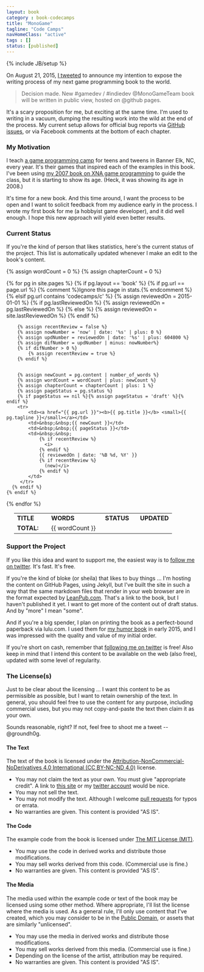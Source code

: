 ```yaml
---
layout: book
category : book-codecamps
title: "MonoGame"
tagline: "Code Camps"
navHomeClass: "active"
tags : []
status: [published]
---
```

{% include JB/setup %}

On August 21, 2015, [I tweeted](https://twitter.com/groundh0g/status/634589308335210497) to announce my intention to expose the writing process of my next game programming book to the world.

> Decision made. New #gamedev / #indiedev @MonoGameTeam book will be written in public view, hosted on @github pages.

It's a scary proposition for me, but exciting at the same time. I'm used to writing in a vacuum, dumping the resulting work into the wild at the end of the process. My current setup allows for official bug reports via [GitHub issues](https://github.com/groundh0g/codecamps-book/issues), or via Facebook comments at the bottom of each chapter.

### My Motivation

I teach [a game programming camp](http://localhost:4000/camps/index.html) for teens and tweens in Banner Elk, NC, every year. It's their games that inspired each of the examples in this book. I've been using [my 2007 book on XNA game programming](http://amzn.to/1JuxvD8) to guide the class, but it is starting to show its age. (Heck, it was showing its age in 2008.)

It's time for a new book. And this time around, I want the process to be open and I want to solicit feedback from my audience early in the process. I wrote my first book for me (a hobbyist game developer), and it did well enough. I hope this new approach will yield even better results.

### Current Status

If you're the kind of person that likes statistics, here's the current status of the project. This list is automatically updated whenever I make an edit to the book's content.

{% assign wordCount = 0 %}
{% assign chapterCount = 0 %}

<p><table border="0" cellpadding="0" cellspacing="0" style="margin-left:20px;">
<tr><td><b>TITLE</b></td><td>&nbsp;&nbsp;<b>WORDS</b></td><td>&nbsp;&nbsp;<b>STATUS</b></td><td>&nbsp;&nbsp; <b>UPDATED</b></td></tr>
{% for pg in site.pages %}
    {% if pg.layout == 'book' %}
      {% if pg.url == page.url %}
        {% comment %}Ignore this page in stats.{% endcomment %}
      {% elsif pg.url contains 'codecamps/c' %}
        {% assign reviewedOn = 2015-01-01 %}
        {% if pg.lastReviewedOn %}
          {% assign reviewedOn = pg.lastReviewedOn %}
        {% else %}
          {% assign reviewedOn = site.lastReviewedOn %}
        {% endif %}
        
        {% assign recentReview = false %}
        {% assign nowNumber = 'now' | date: '%s' | plus: 0 %}
        {% assign updNumber = reviewedOn | date: '%s' | plus: 604800 %}
        {% assign difNumber = updNumber | minus: nowNumber%}
        {% if difNumber > 0 %}
            {% assign recentReview = true %}
        {% endif %}
        

        {% assign newCount = pg.content | number_of_words %}
        {% assign wordCount = wordCount | plus: newCount %}
        {% assign chapterCount = chapterCount | plus: 1 %}
        {% assign pageStatus = pg.status %}
        {% if pageStatus == nil %}{% assign pageStatus = 'draft' %}{% endif %}
        <tr>
            <td><a href="{{ pg.url }}"><b>{{ pg.title }}</b> <small>{{ pg.tagline }}</small></a></td>
            <td>&nbsp;&nbsp;{{ newCount }}</td>
            <td>&nbsp;&nbsp;{{ pageStatus }}</td>
            <td>&nbsp;&nbsp;
                {% if recentReview %}
                  <i>
                {% endif %}
                {{ reviewedOn | date: '%B %d, %Y' }}
                {% if recentReview %}
                  (new)</i>
                {% endif %}
            </td>
         </tr>
      {% endif %}
    {% endif %}
{% endfor %}
<tr><td style="text-align:right;"><b>TOTAL:</b>&nbsp;&nbsp;</td><td>&nbsp;&nbsp;{{ wordCount }}</td><td>&nbsp;</td><td>&nbsp;</td></tr>
</table></p>

### Support the Project

If you like this idea and want to support me, the easiest way is to [follow me on twitter](https://twitter.com/groundh0g). It's fast. It's free.

If you're the kind of bloke (or sheila) that likes to buy things ... I'm hosting the content on GitHub Pages, using Jekyll, but I've built the site in such a way that the same markdown files that render in your web browser are in the format expected by [LeanPub.com](https://leanpub.com/monogamecodecamps). That's a link to the book, but I haven't published it yet. I want to get more of the content out of draft status. And by "more" I mean "some".

And if you're a big spender, I plan on printing the book as a perfect-bound paperback via lulu.com. I used them for [my humor book](http://www.lulu.com/shop/joseph-hall/fauxcabulary/paperback/product-22179468.html) in early 2015, and I was impressed with the quality and value of my initial order.

If you're short on cash, remember that [following me on twitter](https://twitter.com/groundh0g) is free! Also keep in mind that I intend this content to be available on the web (also free), updated with some level of regularity.

### The License(s)

Just to be clear about the licensing ... I want this content to be as permissible as possible, but I want to retain ownership of the text. In general, you should feel free to use the content for any purpose, including commercial uses, but you may not copy-and-paste the text then claim it as your own.

Sounds reasonable, right? If not, feel free to shoot me a tweet -- @groundh0g.

#### The Text

The text of the book is licensed under the [Attribution-NonCommercial-NoDerivatives 4.0 International (CC BY-NC-ND 4.0)](http://creativecommons.org/licenses/by-nc-nd/4.0/) license.

* You may not claim the text as your own. You must give "appropriate credit". A link to [this site](http://codetopia.com/book/codecamps/) or my [twitter account](https://twitter.com/groundh0g) would be nice.
* You may not sell the text.
* You may not modify the text. Although I welcome [pull requests](https://github.com/groundh0g/codetopia.com/tree/gh-pages) for typos or errata.
* No warranties are given. This content is provided "AS IS". 

#### The Code

The example code from the book is licensed under [The MIT License (MIT)](http://choosealicense.com/licenses/mit/).

* You may use the code in derived works and distribute those modifications.
* You may sell works derived from this code. (Commercial use is fine.)
* No warranties are given. This content is provided "AS IS". 

#### The Media

The media used within the example code or text of the book may be licensed using some other method. Where appropriate, I'll list the license where the media is used. As a general rule, I'll only use content that I've created, which you may consider to be in the [Public Domain](http://choosealicense.com/licenses/unlicense/), or assets that are similarly "unlicensed".

* You may use the media in derived works and distribute those modifications.
* You may sell works derived from this media. (Commercial use is fine.)
* Depending on the license of the artist, attribution may be required.
* No warranties are given. This content is provided "AS IS". 

